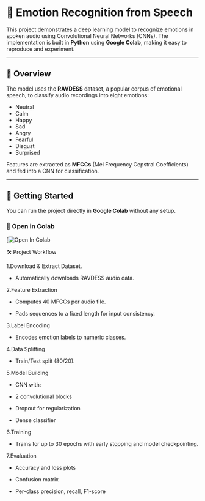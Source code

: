 # 🎤 Emotion Recognition from Speech

This project demonstrates a deep learning model to recognize emotions in spoken audio using Convolutional Neural Networks (CNNs). The implementation is built in **Python** using **Google Colab**, making it easy to reproduce and experiment.

---

## 📘 Overview

The model uses the **RAVDESS** dataset, a popular corpus of emotional speech, to classify audio recordings into eight emotions:
- Neutral
- Calm
- Happy
- Sad
- Angry
- Fearful
- Disgust
- Surprised

Features are extracted as **MFCCs** (Mel Frequency Cepstral Coefficients) and fed into a CNN for classification.

---

## 🚀 Getting Started

You can run the project directly in **Google Colab** without any setup.

### 🔗 Open in Colab
[![Open In Colab](https://colab.research.google.com/drive/19jA0srBEDkZudrF9HswH23oAp4RlsOBG?usp=sharing)

🛠️ Project Workflow

1.Download & Extract Dataset.

- Automatically downloads RAVDESS audio data.

2.Feature Extraction

- Computes 40 MFCCs per audio file.

- Pads sequences to a fixed length for input consistency.

3.Label Encoding

- Encodes emotion labels to numeric classes.

4.Data Splitting

- Train/Test split (80/20).

5.Model Building

- CNN with:

-  2 convolutional blocks

-  Dropout for regularization

- Dense classifier

6.Training

- Trains for up to 30 epochs with early stopping and model checkpointing.

7.Evaluation

- Accuracy and loss plots

- Confusion matrix

- Per-class precision, recall, F1-score
